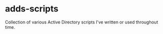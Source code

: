 # adds-scripts
Collection of various Active Directory scripts I've written or used throughout time.

